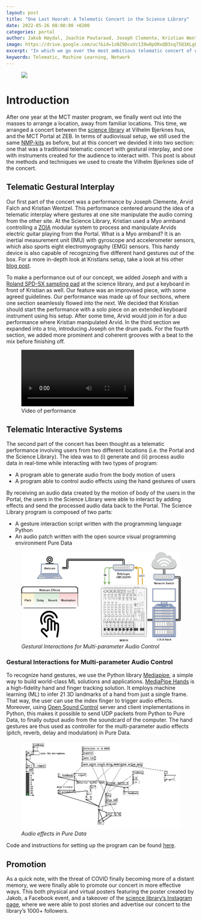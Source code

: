 ```yaml
---
layout: post
title: "One Last Hoorah: A Telematic Concert in the Science Library"
date: 2022-05-26 08:00:00 +0200
categories: portal
author: Jakob Høydal, Joachim Poutaraud, Joseph Clemente, Kristian Wentzel
image: https://drive.google.com/uc?&id=1sNZ9DcuVc1I0w0pORxQB3sq75Q1KLgFh
excerpt: "In which we go over the most ambitious telematic concert of our MCT careers"
keywords: Telematic, Machine Learning, Network
---
```


<figure style="float: none">
   <img src="https://drive.google.com/uc?&id=1sNZ9DcuVc1I0w0pORxQB3sq75Q1KLgFh" width="auto"/>
</figure>

# **Introduction**

After one year at the MCT master program, we finally went out into the masses to arrange a location, away from familiar locations. This time, we arranged a concert between the [science library](https://www.ub.uio.no/bibliotekene/mednat/ureal/) at Vilhelm Bjerknes hus, and the MCT Portal at ZEB. In terms of audiovisual setup, we still used the same [NMP-kits](https://github.com/MCT-master/NMP-Portable-Kits) as before, but at this concert we devided it into two section: one that was a traditional telematic concert with gestural interplay, and one with instruments created for the audience to interact with. This post is about the methods and techniques we used to create the Vilhelm Bjerknes side of the concert.

## **Telematic Gestural Interplay**
Our first part of the concert was a performance by Joseph Clemente, Arvid Falch and Kristian Wentzel. This performance centered around the idea of a telematic interplay where gestures at one site manipulate the audio coming from the other site. At the Science Library, Kristian used a Myo armband controlling a [ZOIA](https://empresseffects.com/products/zoia) modular system to process and manipulate Arvids electric guitar playing from the Portal. What is a Myo armband? It is an inertial measurement unit (IMU) with gyroscope and accelerometer sensors, which also sports eight electromyography (EMG) sensors. This handy device is also capable of recognizing five different hand gestures out of the box. For a more in-depth look at Kristians setup, take a look at his other [blog post](https://mct-master.github.io/portal/2022/05/20/kriswent-extending-the-keyboard-through-motion-capture-and-modular-synthesis.html).

To make a performance out of our concept, we added Joseph and with a [Roland SPD-SX sampling pad](https://www.roland.com/global/products/spd-sx/) at the science library, and put a keyboard in front of Kristian as well. Our feature was an improvised piece, with some agreed guidelines. Our performance was made up of four sections, where one section seamlessly flowed into the next. We decided that Kristian should start the performance with a solo piece on an extended keyboard instrument using his setup. After some time, Arvid would join in for a duo performance where Kristian manipulated Arvid. In the third section we expanded into a trio, introducing Joseph on the drum pads. For the fourth section, we added more prominent and coherent grooves with a beat to the mix before finishing off.

<figure style="float: none">
  <video width="auto" controls>
	<source src="https://drive.google.com/uc?&id=1Y190bMaROb1r1_R2wuCOkZkA5DIJvUJe" type='video/mp4'>
  </video>
  <figcaption> Video of performance</figcaption>
</figure>

## **Telematic Interactive Systems**
The second part of the concert has been thought as a telematic performance involving users from two different locations (i.e. the Portal and the Science Library). The idea was to (i) generate and (ii) process audio data in real-time while interacting with two types of program:

- A program able to generate audio from the body motion of users
- A program able to control audio effects using the hand gestures of users 

By receiving an audio data created by the motion of body of the users in the Portal, the users in the Science Library were able to interact by adding effects and send the processed audio data back to the Portal. The Science Library program is composed of two parts: 

- A gesture interaction script written with the programming language Python 
- An audio patch written with the open source visual programming environment Pure Data 

<figure style="float: none">
   <img src="/assets/image/2022_05_21_joachipo_webcam.png" alt="Gestural Interactions" title="" width="auto"/>
   <figcaption><i>Gestural Interactions for Multi-parameter Audio Control</i></figcaption>
</figure>

### **Gestural Interactions for Multi-parameter Audio Control** 

To recognize hand gestures, we use the Python library [Mediapipe](https://pypi.org/project/mediapipe/), a simple way to build world-class ML solutions and applications. [MediaPipe Hands](https://google.github.io/mediapipe/solutions/hands) is a high-fidelity hand and finger tracking solution. It employs machine learning (ML) to infer 21 3D landmarks of a hand from just a single frame. That way, the user can use the index finger to trigger audio effects. Moreover, using [Open Sound Control](https://pypi.org/project/python-osc/) server and client implementations in Python, this makes it possible to send UDP packets from Python to Pure Data, to finally output audio from the soundcard of the computer. The hand gestures are thus used as controller for the multi-parameter audio effects (pitch, reverb, delay and modulation) in Pure Data.

<figure style="float: none">
   <img src="/assets/image/2022_05_21_joachipo_pdpatch.jpg" alt="Pure Data patch" title="" width="auto"/>
   <figcaption><i>Audio effects in Pure Data</i></figcaption>
</figure>

Code and instructions for setting up the program can be found [here](https://github.com/joachimpoutaraud/real-time-hand-gesture-recognition-for-audio-processing).

## **Promotion**

As a quick note, with the threat of COVID finally becoming more of a distant memory, we were finally able to promote our concert in more effective ways. This both physical and virtual posters featuring the poster created by Jakob, a Facebook event, and a takeover of the [science library’s Instagram page](https://instagram.com/realfagsbiblioteket?igshid=YmMyMTA2M2Y=), where we were able to post stories and advertise our concert to the library’s 1000+ followers. 



